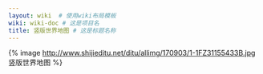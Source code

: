 ```yaml
---
layout: wiki  # 使用wiki布局模板
wiki: wiki-doc # 这是项目名
title: 竖版世界地图 # 这是标题名称
---
```


{% image http://www.shijieditu.net/ditu/allimg/170903/1-1FZ31155433B.jpg 竖版世界地图 %}